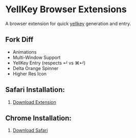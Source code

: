 # YellKey Browser Extensions
A browser extension for quick [yellkey](http://www.yellkey.com) generation and entry.

## Fork Diff

- Animations
- Multi-Window Support
- YellKey Entry (respects ↵ vs ⌘↵)
- Delta Orange Spinner
- Higher Res Icon

## Safari Installation:
1. [Download Extension](https://github.com/atfinke/YellKey-Extension/releases/download/2.0/YellKey.safariextz)

## Chrome Installation:
1. [Download Safari](http://apple.com/)
